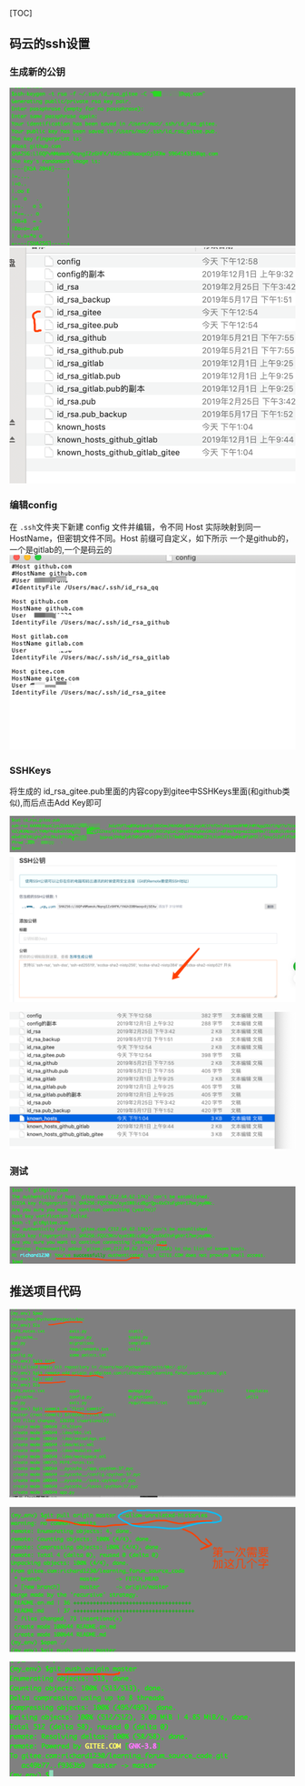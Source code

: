 
[TOC]
## 码云的ssh设置
### 生成新的公钥

![48607464.png](193_files/48607464.png)
![48630522.png](193_files/48630522.png)

### 编辑config
在 `.ssh`文件夹下新建 config 文件并编辑，令不同 Host 实际映射到同一HostName，但密钥文件不同。Host 前缀可自定义，如下所示
一个是github的，一个是gitlab的,一个是码云的
![48745063.png](193_files/48745063.png)

### SSHKeys
将生成的 id_rsa_gitee.pub里面的内容copy到gitee中SSHKeys里面(和github类似),而后点击Add Key即可

![48812797.png](193_files/48812797.png)
![48835012.png](193_files/48835012.png)

![48873380.png](193_files/48873380.png)

### 测试
![48919429.png](193_files/48919429.png)
## 推送项目代码
![1b7fce6a-5468-40b5-be4e-de9a814a1f4e.png](193_files/1b7fce6a-5468-40b5-be4e-de9a814a1f4e.png)

![49068388.png](193_files/49068388.png)

![49092729.png](193_files/49092729.png)